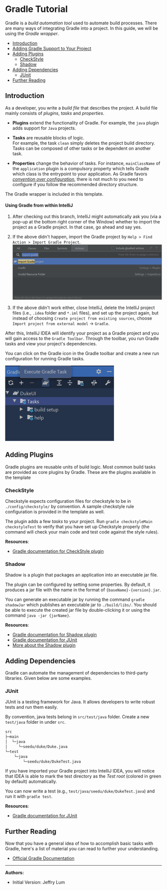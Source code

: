 # Gradle Tutorial

Gradle is a _build automation tool_ used to automate build processes. 
There are many ways of integrating Gradle into a project. 
In this guide, we will be using the _Gradle wrapper_.

* [Introduction](#introduction)
* [Adding Gradle Support to Your Project](#adding-gradle-support-to-your-project)
* [Adding Plugins](#adding-plugins)
  * [CheckStyle](#checkstyle)
  * [Shadow](#shadow)
* [Adding Dependencies](#adding-dependencies)
  * [JUnit](#junit)
* [Further Reading](#further-reading)

## Introduction

As a developer, you write a _build file_ that describes the project. 
A build file mainly consists of _plugins_, _tasks_ and _properties_. 

* **Plugins** extend the functionality of Gradle. 
For example, the `java` plugin adds support for `Java` projects.

* **Tasks** are reusable blocks of logic.  
For example, the task `clean` simply deletes the project build directory. 
Tasks can be composed of other tasks or be dependent on another task. 

* **Properties** change the behavior of tasks. 
For instance, `mainClassName` of the `application` plugin is a compulsory property which tells Gradle which class is the entrypoint to your application.
As Gradle favors [_convention over configuration_](https://en.wikipedia.org/wiki/Convention_over_configuration), there is not much to you need to configure if you follow the recommended directory structure.

The Gradle wrapper is included in this template.

#### Using Gradle from within IntelliJ

1. After checking out this branch, IntelliJ might automatically ask you (via a pop-up at the bottom right corner of the Window) whether to import the project as a Gradle project.
In that case, go ahead and say yes.

1. If the above didn't happen, import the Gradle project by `Help > Find Action > Import Gradle Project`.
   ![Import Gradle](assets/ImportGradle.png)

1. If the above didn't work either, close IntelliJ, delete the IntelliJ project files (i.e., `.idea` folder and `*.iml` files), and set up the project again, but instead of choosing `Create project from existing sources`, choose `Import project from external model` -> `Gradle`.

After this, IntelliJ IDEA will identify your project as a Gradle project and you will gain access to the `Gradle Toolbar`. 
Through the toolbar, you run Gradle tasks and view your project's dependencies.

You can click on the Gradle icon in the Gradle toolbar and create a new run configuration for running Gradle tasks.

![Gradle icon](assets/GradleIcon.png)

## Adding Plugins

Gradle plugins are reusable units of build logic. 
Most common build tasks are provided as core plugins by Gradle. 
These are the plugins available in the template

### CheckStyle

Checkstyle expects configuration files for checkstyle to be in `./config/checkstyle/` by convention.
A sample checkstyle rule configuration is provided in the template as well.

The plugin adds a few _tasks_ to your project. 
Run `gradle checkstyleMain checkstyleTest` to verify that you have set up Checkstyle properly (the command will check your main code and test code against the style rules).

**Resources**:
* [Gradle documentation for CheckStyle plugin](https://docs.gradle.org/current/userguide/checkstyle_plugin.html)

### Shadow

Shadow is a plugin that packages an application into an executable jar file. 

The plugin can be configured by setting some properties. 
By default, it produces a jar file with the name in the format of `{baseName}-{version}.jar`.

You can generate an executable jar by running the command `gradle shadowJar` which publishes an executable jar to `./build/libs/`. 
You should be able to execute the created jar file by double-clicking it or using the command `java -jar {jarName}`.

**Resources**:
* [Gradle documentation for Shadow plugin](https://plugins.gradle.org/plugin/com.github.johnrengelman.shadow)
* [Gradle documentation for JUnit](https://docs.gradle.org/current/userguide/java_testing.html#using_junit5)
* [More about the Shadow plugin](https://imperceptiblethoughts.com/shadow/introduction/)

## Adding Dependencies

Gradle can automate the management of dependencies to third-party libraries. 
Given below are some examples.

### JUnit

JUnit is a testing framework for Java. 
It allows developers to write robust tests and run them easily.


By convention, java tests belong in `src/test/java` folder. 
Create a new `test/java` folder in under `src`.

```
src
├─main
│  └─java
│     └─seedu/duke/Duke.java
└─test
    └─java
        └─seedu/duke/DukeTest.java
```

If you have imported your Gradle project into IntelliJ IDEA, you will notice that IDEA is able to mark the test directory as the _Test root_ (colored in green by default) automatically.

You can now write a test (e.g., `test/java/seedu/duke/DukeTest.java`) and run it with `gradle test`.

**Resources**:
* [Gradle documentation for JUnit](https://docs.gradle.org/current/userguide/java_testing.html#using_junit5)

## Further Reading

Now that you have a general idea of how to accomplish basic tasks with Gradle, here's a list of material you can read to further your understanding.
 
* [Official Gradle Documentation](https://docs.gradle.org/current/userguide/userguide.html)

----------------------------------------------------------------------------------------
**Authors:**
* Initial Version: Jeffry Lum
